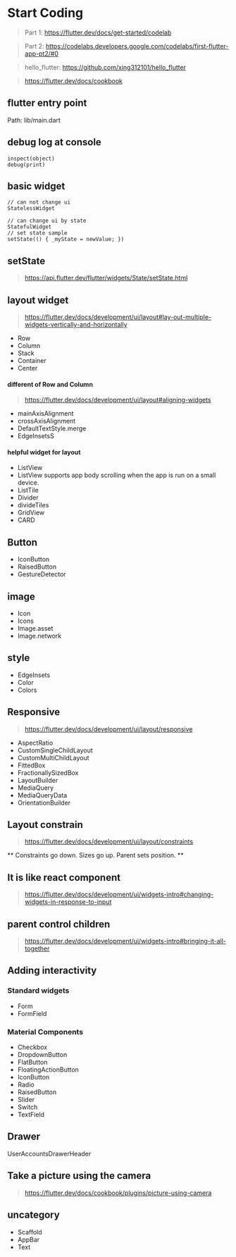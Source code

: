 # Start Coding
> Part 1: https://flutter.dev/docs/get-started/codelab

> Part 2: https://codelabs.developers.google.com/codelabs/first-flutter-app-pt2/#0

> hello_flutter: https://github.com/xing312101/hello_flutter

> https://flutter.dev/docs/cookbook

## flutter entry point
Path: lib/main.dart


## debug log at console
```
inspect(object)
debug(print)
```

## basic widget
```
// can not change ui
StatelessWidget

// can change ui by state
StatefulWidget
// set state sample
setState(() { _myState = newValue; })
```

## setState
> https://api.flutter.dev/flutter/widgets/State/setState.html

## layout widget
> https://flutter.dev/docs/development/ui/layout#lay-out-multiple-widgets-vertically-and-horizontally

* Row
* Column
* Stack
* Container
* Center

####  different of Row and Column
> https://flutter.dev/docs/development/ui/layout#aligning-widgets

* mainAxisAlignment
* crossAxisAlignment
* DefaultTextStyle.merge
* EdgeInsetsS

#### helpful widget for layout
* ListView
 * ListView supports app body scrolling when the app is run on a small device.
* ListTile
* Divider
* divideTiles
* GridView
* CARD

## Button
* IconButton
* RaisedButton
* GestureDetector


## image
* Icon
* Icons
* Image.asset
* Image.network

## style
* EdgeInsets
* Color
* Colors

## Responsive
> https://flutter.dev/docs/development/ui/layout/responsive

* AspectRatio
* CustomSingleChildLayout
* CustomMultiChildLayout
* FittedBox
* FractionallySizedBox
* LayoutBuilder
* MediaQuery
* MediaQueryData
* OrientationBuilder

## Layout constrain
> https://flutter.dev/docs/development/ui/layout/constraints

** Constraints go down. Sizes go up. Parent sets position. **


## It is like react component
> https://flutter.dev/docs/development/ui/widgets-intro#changing-widgets-in-response-to-input


## parent control children
> https://flutter.dev/docs/development/ui/widgets-intro#bringing-it-all-together

## Adding interactivity
### Standard widgets
* Form
* FormField

### Material Components
* Checkbox
* DropdownButton
* FlatButton
* FloatingActionButton
* IconButton
* Radio
* RaisedButton
* Slider
* Switch
* TextField





## Drawer
UserAccountsDrawerHeader


## Take a picture using the camera
> https://flutter.dev/docs/cookbook/plugins/picture-using-camera


## uncategory
* Scaffold
* AppBar
* Text

